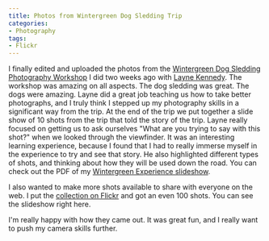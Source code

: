 ```yaml
---
title: Photos from Wintergreen Dog Sledding Trip
categories:
- Photography
tags:
- Flickr
---
```


I finally edited and uploaded the photos from the [Wintergreen Dog Sledding Photography Workshop](/thingelstad/im-going-dog-sledding-with-my-camera) I did two weeks ago with [Layne Kennedy](http://www.laynekennedy.com/). The workshop was amazing on all aspects. The dog sledding was great. The dogs were amazing. Layne did a great job teaching us how to take better photographs, and I truly think I stepped up my photography skills in a significant way from the trip.
At the end of the trip we put together a slide show of 10 shots from the trip that told the story of the trip. Layne really focused on getting us to ask ourselves "What are you trying to say with this shot?" when we looked through the viewfinder. It was an interesting learning experience, because I found that I had to really immerse myself in the experience to try and see that story. He also highlighted different types of shots, and thinking about how they will be used down the road. You can check out the PDF of my [Wintergreen Experience slideshow](http://i.thingelstad.me/static/Wintergreen-Dogsledding-Slides.pdf).

I also wanted to make more shots available to share with everyone on the web. I put the [collection on Flickr](http://flickr.com/photos/jthingelstad/sets/72157613705142652/) and got an even 100 shots. You can see the slideshow right here.




I'm really happy with how they came out. It was great fun, and I really want to push my camera skills further.
